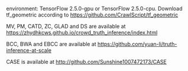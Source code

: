 environment: TensorFlow 2.5.0-gpu or TensorFlow 2.5.0-cpu. 
Download tf_geometric according to https://github.com/CrawlScript/tf_geometric

MV, PM, CATD, ZC, GLAD and DS are available at https://zhydhkcws.github.io/crowd_truth_inference/index.html

BCC, BWA and EBCC are available at https://github.com/yuan-li/truth-inference-at-scale

CASE is available at http://github.com/Sunshine1007472173/CASE